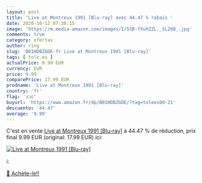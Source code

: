 ```yaml
---
layout: post
title: 'Live at Montreux 1991 [Blu-ray] avec 44.47 % rabais '
date: 2020-10-12 07:38:15
image: 'https://m.media-amazon.com/images/I/51R-fXuhZZL._SL200_.jpg'
comments: true
category: ofertas
author: ring
slug: 'B01HDBZGDE-fr Live at Montreux 1991 [Blu-ray]'
tags: [ tole.es ]
actualPrice: 9.99 EUR
currency: EUR
price: 9.99
comparePrice: 17.99 EUR
prodname: 'Live at Montreux 1991 [Blu-ray]'
country: 'fr'
flag: '🇫🇷'
buyurl: 'https://www.amazon.fr/dp/B01HDBZGDE/?tag=tolees0d-21'
descuento: '44.47'
average: '9.99'
---
```


C'est en vente [Live at Montreux 1991 [Blu-ray]](https://www.amazon.fr/dp/B01HDBZGDE/?tag=tolees0d-21)  à  44.47 % de réduction, prix final  9.99 EUR (original: 17.99 EUR) ici:

[![Live at Montreux 1991 [Blu-ray]](https://m.media-amazon.com/images/I/51R-fXuhZZL._SL200_.jpg)](https://www.amazon.fr/dp/B01HDBZGDE/?tag=tolees0d-21)

ℹ️:


[🛒 Achète-le!!](https://www.amazon.fr/dp/B01HDBZGDE/?tag=tolees0d-21)
